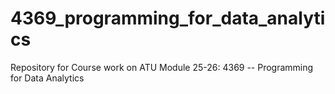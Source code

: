 # 4369_programming_for_data_analytics
Repository for Course work on ATU Module 25-26: 4369 -- Programming for Data Analytics
